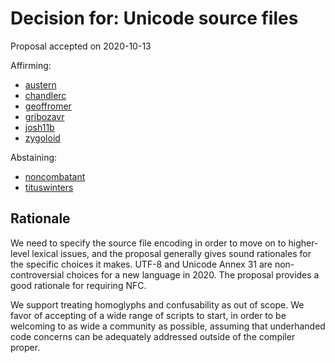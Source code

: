 # Decision for: Unicode source files

<!--
Part of the Carbon Language project, under the Apache License v2.0 with LLVM
Exceptions. See /LICENSE for license information.
SPDX-License-Identifier: Apache-2.0 WITH LLVM-exception
-->

Proposal accepted on 2020-10-13

Affirming:

-   [austern](https://github.com/austern)
-   [chandlerc](https://github.com/chandlerc)
-   [geoffromer](https://github.com/geoffromer)
-   [gribozavr](https://github.com/gribozavr)
-   [josh11b](https://github.com/josh11b)
-   [zygoloid](https://github.com/zygoloid)

Abstaining:

-   [noncombatant](https://github.com/noncombatant)
-   [tituswinters](https://github.com/tituswinters)

## Rationale

We need to specify the source file encoding in order to move on to higher-level
lexical issues, and the proposal generally gives sound rationales for the
specific choices it makes. UTF-8 and Unicode Annex 31 are non-controversial
choices for a new language in 2020. The proposal provides a good rationale for
requiring NFC.

We support treating homoglyphs and confusability as out of scope. We favor of
accepting of a wide range of scripts to start, in order to be welcoming to as
wide a community as possible, assuming that underhanded code concerns can be
adequately addressed outside of the compiler proper.
